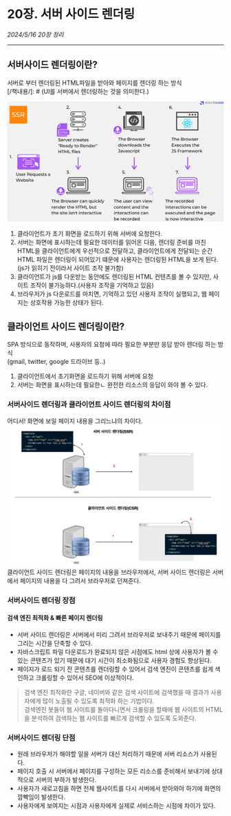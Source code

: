 # 20장. 서버 사이드 렌더링
*2024/5/16 20장 정리*
* * *

## 서버사이드 렌더링이란?
서버로 부터 렌더링된 HTML파일을 받아와 페이지를 렌더링 하는 방식<br>
[/책내용/]: # (UI를 서버에서 렌더링하는 것을 의미한다.)

![img](./img/20-img-1.png)
1. 클라이언트가 초기 화면을 로드하기 위해 서버에 요청한다.
2. 서버는 화면에 표시하는데 필요한 데이터를 읽어온 다음, 렌더링 준비를 마친 HTML을 클라이언트에게 우선적으로 전달하고, 클라이언트에게 전달되는 순간 HTML 파일은 렌더링이 되어있기 떄문에 사용자는 렌더링된 HTML을 보게 된다.(js가 읽히기 전이라서 사이트 조작 불가함)
3. 클라이언트가 js를 다운받는 동안에도 렌더링된 HTML 컨텐츠를 볼 수 있지만, 사이트 조작이 불가능하다.(사용자 조작을 기억하고 있음)
4. 브라우저가 js 다운로드를 마치면, 기억하고 있던 사용자 조작이 실행되고, 웹 페이지는 상호작용 가능한 상태가 된다.

## 클라이언트 사이드 렌더링이란?
SPA 방식으로 동작하며, 사용자의 요청에 따라 필요한 부분만 응답 받아 렌더링 하는 방식<br>
(gmail, twitter, google 드라이브 등..)

1. 클라이언트에서 초기화면을 로드하기 위해 서버에 요청
2. 서버는 화면을 표시하는데 필요한ㄴ 완전한 리소스의 응답이 와야 볼 수 있다.


### 서버사이드 렌더링과 클라이언트 사이드 렌더링의 차이점
어디서! 화면에 보일 페이지 내용을 그리느냐의 차이다.
![img](./img/20-img-2.png)
클라이언트 사이드 렌더링은 페이지의 내용을 브라우저에서, 서버 사이드 렌더링은 서버에서 페이지의 내용을 다 그려서 브라우저로 던져준다.

### 서버사이드 렌더링 장점
#### 검색 엔진 최적화 & 빠른 페이지 렌더링
- 서버 사이드 렌더링은 서버에서 미리 그려서 브라우저로 보내주기 때문에 페이지를 그리는 시간을 단축할 수 있다.
- 자바스크립트 파일 다운로드가 완료되지 않은 시점에도 html 상에 사용자가 볼 수 있는 콘텐츠가 있기 때문에 대기 시간이 최소화됨으로 사용자 경험도 향상된다.
- 페이지가 로드 되기 전 콘텐츠를 렌더링할 수 있어서 검색 엔진이 콘텐츠를 쉽게 색인하고 크롤링할 수 있어서 SEO에 이상적이다.
> 검색 엔진 최적화란 구글, 네이버와 같은 검색 사이트에 검색했을 때 결과가 사용자에게 많이 노출될 수 있도록 최적화 하는 기법이다.<br>
> 검색엔진 봇들이 웹 사이트를 돌아다니면서 크롤링을 할때에 웹 사이트의 HTML을 분석하여 검색하는 웹 사이트를 빠르게 검색할 수 있도록 도와준다.

### 서버사이드 렌더링 단점
- 원래 브라우저가 해야할 일을 서버가 대신 처리하기 때문에 서버 리소스가 사용된다.
- 페이지 호출 시 서버에서 페이지를 구성하는 모든 리소스를 준비해서 보내기에 상대적으로 서버의 부하가 발생한다.
- 사용자가 새로고침을 하면 전체 웹사이트를 다시 서버에서 받아와야 하기에 화면의 깜빡임이 발생한다.
- 사용자에게 보여지는 시점과 사용자에게 실제로 서비스하는 시점에 차이가 있다.
